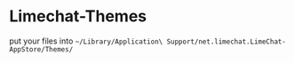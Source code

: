 Limechat-Themes
===============

put your files into `~/Library/Application\ Support/net.limechat.LimeChat-AppStore/Themes/`

